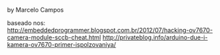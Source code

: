 by 
Marcelo Campos

baseado nos: 
http://embeddedprogrammer.blogspot.com.br/2012/07/hacking-ov7670-camera-module-sccb-cheat.html
http://privateblog.info/arduino-due-i-kamera-ov7670-primer-ispolzovaniya/
